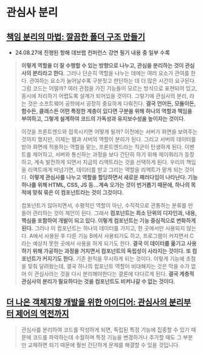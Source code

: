 # 관심사 분리
## [책임 분리의 마법: 깔끔한 폴더 구조 만들기](https://velog.io/@teo/separation-of-concerns-of-frontend)

- 24.08.27에 진행된 항해 데브랩 컨퍼런스 강연 필기 내용 중 일부 수록

> **이렇게 역할을 더 잘 수행할 수 있는 방향으로 나누고, 관심을 분리하는 것이 관심사의 분리라고 한다.** 그러나 단순히 역할을 나누는 데에는 여러 요소가 관여를 한다. 관여하는 요소가 늘어날수록 구분짓고 판단하는 데 더 많은 시간이 요구된다. 그럼 코드는 어떨까? 여러 관점을 가진 기능들이 모르는 방식으로 표현되어 있고, 동시에 처리하기 어렵도록 설계가 되어있을 것이다. 그렇기에 관심사의 분리, 라는 것은 소프트웨어 공학에서 굉장히 중요하게 다뤄진다. **결국 언어든, 모듈이든, 함수든, 클래스든 어떤 특정한 계층이 있다면 구분을 위해 하나의 역할과 책임을 부여하고, 그렇게 설계하여 코드의 가독성과 유지보수성을 높이자는 것이다.** 

> 이것을 프론트엔드와 접목시키면 어떻게 될까? 이전에는 서버가 화면을 보여주는 것까지 했지만, 이제는 웹과 서버의 역할이 분리가 된다. 그리고 서버의 데이터를 받아 화면에 적용하는 역할을 맡는, 프론트엔드라는 직군이 탄생하게 된다. 이벤트를 제어하고, 서버와 통신하는 과정을 보다 간단히 하기 위해 제이쿼리가 등장하고, 계속 발전하게 되면서 지금의 리액트라는 것을 선택하게 된다. 우리의 책임을 리액트에게 떠넘기면, 데이터를 받고 그리는 역할을 리액트가 맡게 되는 것이다. **이렇게 관심사를 나누고 역할을 할당하면서 새로운 패러다임이 나타난다. 기능 하나를 위해 HTML, CSS, JS 등…계속 오가는 것이 번거롭기 때문에, 하나의 목적에 맞춰 묶은 이 컴포넌트라는 것이 그것이다.**
>
> 컴포넌트가 많아지면서, 수평적인 역할이 아닌, 수직적으로 관통하는 분류를 만들어 관리하는 것이 제안이 된다. 그래서 **컴포넌트는 최소 단위의 디자인과, 내용, 핵심을 포함하여 개발이 되고 있다. 이렇게 컴포넌트는 기능 중심적으로 변화하게 된다.** 그러나 이 컴포넌트는 하나의 데이터를 가지고, 한 곳에서만 사용되지 않는다. A에서 사용된 후 다른 기능 B에서 사용되기도 하고, 프로그램이 커지면서 C라는 예상치 못한 곳에서 사용을 하게 되기도 한다. **결국 이 데이터를 옮기고 사용하기 위해 가공하는 과정을 거치면서 컴포넌트의 독립성이 사라지는 것이다. 또 컴포넌트가 커지기도 한다.** 기존 원칙을 무시하게 되는 것이다. 이렇게 기능에 초점을 맞춰 달려왔는데, 결국 하나의 컴포넌트 역할이 비대해지는 것은 막을 수가 없어 이 관심사라는 것을 다시 분리해야한다는 결론에 다다르게 된다. **결국 계층적 관심사의 분리가 필요하다는 것을 컴포넌트도 비켜나갈 수 없는 것이다.**

## [더 나은 객체지향 개발을 위한 아이디어: 관심사의 분리부터 제어의 역전까지](https://dabletech.oopy.io/9d70fa40-1ff1-40a0-86fb-cdfd1ca0d4c4)

> 관심사를 분리하여 코드를 작성하게 되면, 독립된 특정 기능에 집중할 수 있기 때문에 코드를 파악하는데 수월하며 특정 기능을 변경하거나 추가할 때도 그 부분만 교체하면 되기 때문에 훨씬 간단하게 문제를 해결할 수 있을 것입니다.